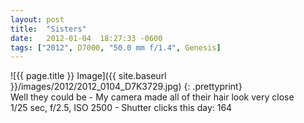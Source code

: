 ```yaml
---
layout: post
title:  "Sisters"
date:   2012-01-04  18:27:33 -0600
tags: ["2012", D7000, "50.0 mm f/1.4", Genesis]
---
```

![{{ page.title }} Image]({{ site.baseurl }}/images/2012/2012_0104_D7K3729.jpg)
{: .prettyprint}  
Well they could be - My camera made all of their hair look very close  
1/25 sec, f/2.5, ISO 2500 - Shutter clicks this day: 164